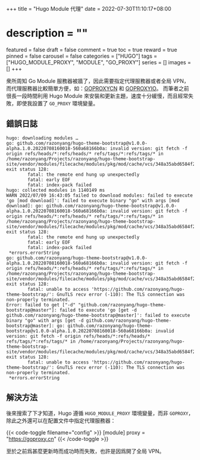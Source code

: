 +++
title = "Hugo Module 代理"
date = 2022-07-30T11:10:17+08:00
# description = ""
featured = false
draft = false
comment = true
toc = true
reward = true
pinned = false
carousel = false
categories = ["HUGO"]
tags = ["HUGO_MODULE_PROXY", "MODULE", "GO_PROXY"]
series = []
images = []
+++

衆所周知 Go Module 服務器被牆了，因此需要指定代理服務器或者全局 VPN，而代理服務器比較簡單方便，如：[GOPROXYCN](https://goproxy.cn/) 和 [GOPROXYIO](https://goproxy.io/)。
而筆者之前很長一段時間利用 Hugo Module 來安裝和更新主題，速度十分緩慢，而且經常失敗，即使我設置了 `GO_PROXY` 環境變量。

<!--more-->

## 錯誤日誌

```text
hugo: downloading modules …
go: github.com/razonyang/hugo-theme-bootstrap@v1.0.0-alpha.1.0.20220708160018-560a68166b0a: invalid version: git fetch -f origin refs/heads/*:refs/heads/* refs/tags/*:refs/tags/* in /home/razonyang/Projects/razonyang/hugo-theme-bootstrap-site/vendor/modules/filecache/modules/pkg/mod/cache/vcs/348a35abd6584f23aeb4a9124871cf51b665ede955a2f430e06713f21b056184: exit status 128:
        fatal: the remote end hung up unexpectedly
        fatal: early EOF
        fatal: index-pack failed
hugo: collected modules in 1140149 ms
WARN 2022/07/09 16:43:05 failed to download modules: failed to execute 'go [mod download]': failed to execute binary "go" with args [mod download]: go: github.com/razonyang/hugo-theme-bootstrap@v1.0.0-alpha.1.0.20220708160018-560a68166b0a: invalid version: git fetch -f origin refs/heads/*:refs/heads/* refs/tags/*:refs/tags/* in /home/razonyang/Projects/razonyang/hugo-theme-bootstrap-site/vendor/modules/filecache/modules/pkg/mod/cache/vcs/348a35abd6584f23aeb4a9124871cf51b665ede955a2f430e06713f21b056184: exit status 128:
        fatal: the remote end hung up unexpectedly
        fatal: early EOF
        fatal: index-pack failed
 *errors.errorString
go: github.com/razonyang/hugo-theme-bootstrap@v1.0.0-alpha.1.0.20220708160018-560a68166b0a: invalid version: git fetch -f origin refs/heads/*:refs/heads/* refs/tags/*:refs/tags/* in /home/razonyang/Projects/razonyang/hugo-theme-bootstrap-site/vendor/modules/filecache/modules/pkg/mod/cache/vcs/348a35abd6584f23aeb4a9124871cf51b665ede955a2f430e06713f21b056184: exit status 128:
        fatal: unable to access 'https://github.com/razonyang/hugo-theme-bootstrap/': GnuTLS recv error (-110): The TLS connection was non-properly terminated.
Error: failed to get ["-d" "github.com/razonyang/hugo-theme-bootstrap@master"]: failed to execute 'go [get -d github.com/razonyang/hugo-theme-bootstrap@master]': failed to execute binary "go" with args [get -d github.com/razonyang/hugo-theme-bootstrap@master]: go: github.com/razonyang/hugo-theme-bootstrap@v1.0.0-alpha.1.0.20220708160018-560a68166b0a: invalid version: git fetch -f origin refs/heads/*:refs/heads/* refs/tags/*:refs/tags/* in /home/razonyang/Projects/razonyang/hugo-theme-bootstrap-site/vendor/modules/filecache/modules/pkg/mod/cache/vcs/348a35abd6584f23aeb4a9124871cf51b665ede955a2f430e06713f21b056184: exit status 128:
        fatal: unable to access 'https://github.com/razonyang/hugo-theme-bootstrap/': GnuTLS recv error (-110): The TLS connection was non-properly terminated.
 *errors.errorString
```

## 解決方法

後來搜索了下才知道，Hugo 遵循 `HUGO_MODULE_PROXY` 環境變量，而非 `GOPROXY`，除此之外還可以在配置文件中指定代理服務器：

{{< code-toggle filename="config" >}}
[module]
  proxy = "https://goproxy.cn"
{{< /code-toggle >}}

至於之前爲甚麼更新時而成功時而失敗，也許是因爲開了全局 VPN。
